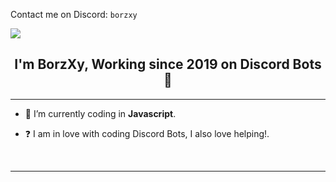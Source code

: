 Contact me on Discord: `borzxy`

![](https://discord.c99.nl/widget/theme-3/1129472524166627428.png)

## <div align="center">I'm BorzXy, Working since 2019 on Discord Bots 🚀</div>  

***

- 🌱 I’m currently coding in **Javascript**.
  

- ❓  I am in love with coding Discord Bots, I also love helping!.
  
<br/>
  
***
